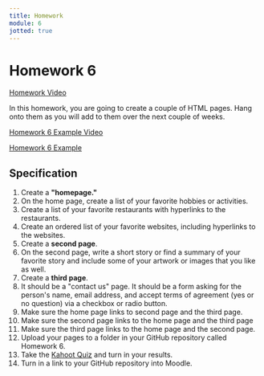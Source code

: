 ```yaml
---
title: Homework
module: 6
jotted: true
---
```


# Homework 6

<!-- video -->
<p><a href="//www.youtube.com/embed/Ak6yyu5Jqi4" data-lity>Homework Video</a></p>

In this homework, you are going to create a couple of HTML pages.  Hang onto them as you will add to them over the next couple of weeks.

<p><a href="//www.youtube.com/embed/hdO3Skk25Q4" data-lity>Homework 6 Example Video</a></p>

<p><a href="https://github.com/Montana-Media-Arts/120_CreativeCoding1-Fall2024-Samples/tree/main/Homework%206" target="_blank_">Homework 6 Example</a></p>

## Specification

1. Create a **"homepage."**
2. On the home page, create a list of your favorite hobbies or activities.
3. Create a list of your favorite restaurants with hyperlinks to the restaurants.
4. Create an ordered list of your favorite websites, including hyperlinks to the websites.
5. Create a **second page**.
6. On the second page, write a short story or find a summary of your favorite story and include some of your artwork or images that you like as well.
8. Create a **third page**.
9. It should be a "contact us" page.  It should be a form asking for the person's name, email address, and accept terms of agreement (yes or no question) via a checkbox or radio button.
10. Make sure the home page links to second page and the third page.
11. Make sure the second page links to the home page and the third page
12. Make sure the third page links to the home page and the second page.
13. Upload your pages to a folder in your GitHub repository called Homework 6.
14. Take the <a href="https://kahoot.it/challenge/06474932?challenge-id=84387498-97d5-4d82-ae4e-eabb1c94cf58_1726461002861" target="_blank">Kahoot Quiz</a> and turn in your results.
15. Turn in a link to your GitHub repository into Moodle.
